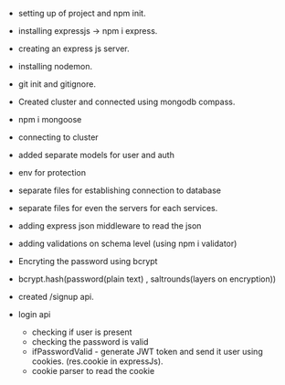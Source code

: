 - setting up of project and npm init.
- installing expressjs -> npm i express.
- creating an express js server.
- installing nodemon.
- git init and gitignore.

- Created cluster and connected using mongodb compass.
- npm i mongoose
- connecting to cluster

- added separate models for user and auth
- env for protection
- separate files for establishing connection to database
- separate files for even the servers for each services.

- adding express json middleware to read the json
- adding validations on schema level (using npm i validator)

- Encryting the password using bcrypt
- bcrypt.hash(password(plain text) , saltrounds(layers on encryption))
- created /signup api.

- login api
    - checking if user is present
    - checking the password is valid
    - ifPasswordValid - generate JWT token and send it user using cookies. (res.cookie in expressJs).
    - cookie parser to read the cookie
